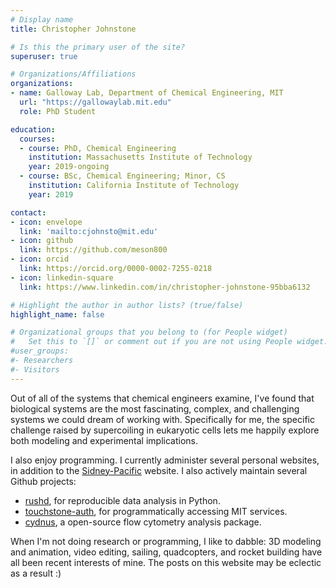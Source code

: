 ```yaml
---
# Display name
title: Christopher Johnstone

# Is this the primary user of the site?
superuser: true

# Organizations/Affiliations
organizations:
- name: Galloway Lab, Department of Chemical Engineering, MIT
  url: "https://gallowaylab.mit.edu"
  role: PhD Student

education:
  courses:
  - course: PhD, Chemical Engineering
    institution: Massachusetts Institute of Technology
    year: 2019-ongoing
  - course: BSc, Chemical Engineering; Minor, CS
    institution: California Institute of Technology
    year: 2019

contact:
- icon: envelope
  link: 'mailto:cjohnsto@mit.edu'
- icon: github
  link: https://github.com/meson800
- icon: orcid
  link: https://orcid.org/0000-0002-7255-0218
- icon: linkedin-square
  link: https://www.linkedin.com/in/christopher-johnstone-95bba6132

# Highlight the author in author lists? (true/false)
highlight_name: false

# Organizational groups that you belong to (for People widget)
#   Set this to `[]` or comment out if you are not using People widget.
#user_groups:
#- Researchers
#- Visitors
---
```


Out of all of the systems that chemical engineers
examine, I've found that biological systems are the most fascinating, complex, and challenging systems
we could dream of working with. Specifically for me, the specific challenge raised by supercoiling in eukaryotic cells
lets me happily explore both modeling and experimental implications.

I also enjoy programming. I currently administer several personal websites, in addition to the [Sidney-Pacific](https://sidpac.mit.edu) website. I also actively maintain several Github projects:

- [rushd](https://github.com/GallowayLabMIT/rushd), for reproducible data analysis in Python.
- [touchstone-auth](https://github.com/meson800/touchstone-auth), for programmatically accessing MIT services.
- [cydnus](https://github.com/meson800/cydnus), a open-source flow cytometry analysis package.


When I'm not doing research or programming, I like to dabble: 3D modeling and animation, video editing, sailing, quadcopters, and rocket building have all been recent interests of mine. The posts on this website may be eclectic as a result :)